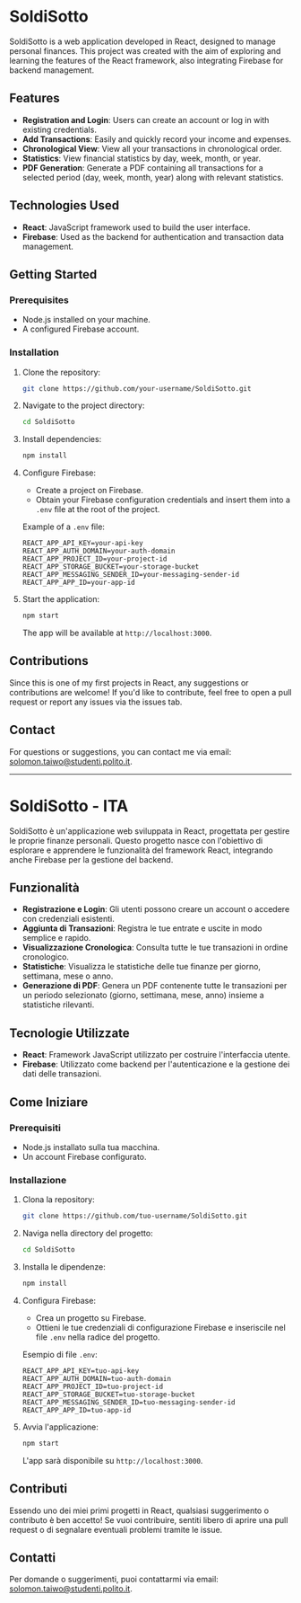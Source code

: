 # SoldiSotto

SoldiSotto is a web application developed in React, designed to manage personal finances. This project was created with the aim of exploring and learning the features of the React framework, also integrating Firebase for backend management.

## Features

- **Registration and Login**: Users can create an account or log in with existing credentials.
- **Add Transactions**: Easily and quickly record your income and expenses.
- **Chronological View**: View all your transactions in chronological order.
- **Statistics**: View financial statistics by day, week, month, or year.
- **PDF Generation**: Generate a PDF containing all transactions for a selected period (day, week, month, year) along with relevant statistics.

## Technologies Used

- **React**: JavaScript framework used to build the user interface.
- **Firebase**: Used as the backend for authentication and transaction data management.

## Getting Started

### Prerequisites

- Node.js installed on your machine.
- A configured Firebase account.

### Installation

1. Clone the repository:

   ```bash
   git clone https://github.com/your-username/SoldiSotto.git
   ```
2. Navigate to the project directory:

   ```bash
   cd SoldiSotto
   ```
3. Install dependencies:

   ```bash
   npm install
   ```
4. Configure Firebase:

   - Create a project on Firebase.
   - Obtain your Firebase configuration credentials and insert them into a `.env` file at the root of the project.

   Example of a `.env` file:

   ```plaintext
   REACT_APP_API_KEY=your-api-key
   REACT_APP_AUTH_DOMAIN=your-auth-domain
   REACT_APP_PROJECT_ID=your-project-id
   REACT_APP_STORAGE_BUCKET=your-storage-bucket
   REACT_APP_MESSAGING_SENDER_ID=your-messaging-sender-id
   REACT_APP_APP_ID=your-app-id
   ```
5. Start the application:

   ```bash
   npm start
   ```

   The app will be available at `http://localhost:3000`.

## Contributions

Since this is one of my first projects in React, any suggestions or contributions are welcome! If you'd like to contribute, feel free to open a pull request or report any issues via the issues tab.

## Contact

For questions or suggestions, you can contact me via email: [solomon.taiwo@studenti.polito.it](mailto:solomon.taiwo@studenti.polito.it).

---


# SoldiSotto - ITA

SoldiSotto è un'applicazione web sviluppata in React, progettata per gestire le proprie finanze personali. Questo progetto nasce con l'obiettivo di esplorare e apprendere le funzionalità del framework React, integrando anche Firebase per la gestione del backend.

## Funzionalità

- **Registrazione e Login**: Gli utenti possono creare un account o accedere con credenziali esistenti.
- **Aggiunta di Transazioni**: Registra le tue entrate e uscite in modo semplice e rapido.
- **Visualizzazione Cronologica**: Consulta tutte le tue transazioni in ordine cronologico.
- **Statistiche**: Visualizza le statistiche delle tue finanze per giorno, settimana, mese o anno.
- **Generazione di PDF**: Genera un PDF contenente tutte le transazioni per un periodo selezionato (giorno, settimana, mese, anno) insieme a statistiche rilevanti.

## Tecnologie Utilizzate

- **React**: Framework JavaScript utilizzato per costruire l'interfaccia utente.
- **Firebase**: Utilizzato come backend per l'autenticazione e la gestione dei dati delle transazioni.

## Come Iniziare

### Prerequisiti

- Node.js installato sulla tua macchina.
- Un account Firebase configurato.

### Installazione

1. Clona la repository:

   ```bash
   git clone https://github.com/tuo-username/SoldiSotto.git
   ```
2. Naviga nella directory del progetto:

   ```bash
   cd SoldiSotto
   ```
3. Installa le dipendenze:

   ```bash
   npm install
   ```
4. Configura Firebase:

   - Crea un progetto su Firebase.
   - Ottieni le tue credenziali di configurazione Firebase e inseriscile nel file `.env` nella radice del progetto.

   Esempio di file `.env`:

   ```plaintext
   REACT_APP_API_KEY=tuo-api-key
   REACT_APP_AUTH_DOMAIN=tuo-auth-domain
   REACT_APP_PROJECT_ID=tuo-project-id
   REACT_APP_STORAGE_BUCKET=tuo-storage-bucket
   REACT_APP_MESSAGING_SENDER_ID=tuo-messaging-sender-id
   REACT_APP_APP_ID=tuo-app-id
   ```
5. Avvia l'applicazione:

   ```bash
   npm start
   ```

   L'app sarà disponibile su `http://localhost:3000`.

## Contributi

Essendo uno dei miei primi progetti in React, qualsiasi suggerimento o contributo è ben accetto! Se vuoi contribuire, sentiti libero di aprire una pull request o di segnalare eventuali problemi tramite le issue.

## Contatti

Per domande o suggerimenti, puoi contattarmi via email: [solomon.taiwo@studenti.polito.it](mailto:solomon.taiwo@studenti.polito.it).
